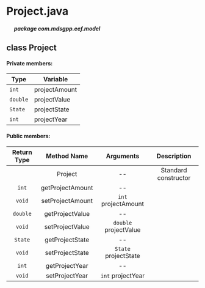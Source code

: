 # Project.java

##### &nbsp;&nbsp;&nbsp;&nbsp;&nbsp;&nbsp;package com.mdsgpp.eef.model

## class Project

#### Private members:

| Type     | Variable      |
|----------|---------------|
| `int`    | projectAmount |
| `double` | projectValue  |
| `State`  | projectState  |
| `int`    | projectYear   |

#### Public members:

| Return Type |    Method Name   |       Arguments       |      Description     |
|:-----------:|:----------------:|:---------------------:|:--------------------:|
|             |      Project     |           --          | Standard constructor |
|    `int`    | getProjectAmount |           --          |                      |
|    `void`   | setProjectAmount |  `int` projectAmount  |                      |
|   `double`  |  getProjectValue |           --          |                      |
|    `void`   |  setProjectValue | `double` projectValue |                      |
|   `State`   |  getProjectState |           --          |                      |
|    `void`   |  setProjectState |  `State` projectState |                      |
|    `int`    |  getProjectYear  |           --          |                      |
|    `void`   |  setProjectYear  |   `int` projectYear   |                      |
